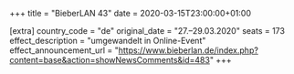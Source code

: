 +++
title = "BieberLAN 43"
date = 2020-03-15T23:00:00+01:00

[extra]
country_code = "de"
original_date = "27.–29.03.2020"
seats = 173
effect_description = "umgewandelt in Online-Event"
effect_announcement_url = "https://www.bieberlan.de/index.php?content=base&action=showNewsComments&id=483"
+++
